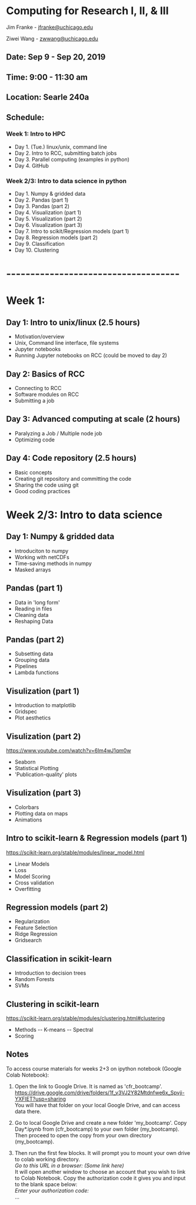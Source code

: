 # Computing for Research I, II, & III 
Jim Franke - jfranke@uchicago.edu

Ziwei Wang - zwwang@uchicago.edu

## Date: Sep 9 - Sep 20, 2019
## Time: 9:00 - 11:30 am
## Location: Searle 240a

## Schedule:
### Week 1: Intro to HPC
* Day 1. (Tue.) linux/unix, command line
* Day 2. Intro to RCC, submitting batch jobs
* Day 3. Parallel computing (examples in python)
* Day 4. GitHub

### Week 2/3: Intro to data science in python
* Day 1. Numpy & gridded data
* Day 2. Pandas (part 1)
* Day 3. Pandas (part 2)
* Day 4. Visualization (part 1)
* Day 5. Visualization (part 2)
* Day 6. Visualization (part 3)
* Day 7. Intro to scikit/Regression models (part 1)
* Day 8. Regression models (part 2)
* Day 9. Classification
* Day 10. Clustering

# ------------------------------------ 
# Week 1:
## Day 1: Intro to unix/linux (2.5 hours)
* Motivation/overview
* Unix, Command line interface, file systems
* Jupyter notebooks
* Running Jupyter notebooks on RCC (could be moved to day 2)

## Day 2: Basics of RCC
* Connecting to RCC
* Software modules on RCC
* Submitting a job

## Day 3: Advanced computing at scale (2 hours)
* Paralyzing a Job / Multiple node job
* Optimizing code

## Day 4: Code repository (2.5 hours)
* Basic concepts
* Creating git repository and committing the code
* Sharing the code using git
* Good coding practices

# Week 2/3: Intro to data science
## Day 1: Numpy & gridded data
* Introduciton to numpy
* Working with netCDFs
* Time-saving methods in numpy
* Masked arrays

## Pandas (part 1)
* Data in 'long form'
* Reading in files
* Cleaning data
* Reshaping Data

## Pandas (part 2)
* Subsetting data
* Grouping data
* Pipelines
* Lambda functions

## Visulization (part 1)
* Introduction to matplotlib
* Gridspec
* Plot aesthetics

## Visulization (part 2)
https://www.youtube.com/watch?v=6lm4wJ1qm0w
* Seaborn
* Statistical Plotting
* 'Publication-quality' plots

## Visulization (part 3)
* Colorbars
* Plotting data on maps
* Animations

## Intro to scikit-learn & Regression models (part 1)
https://scikit-learn.org/stable/modules/linear_model.html
* Linear Models
* Loss
* Model Scoring
* Cross validation
* Overfitting

## Regression models (part 2)
* Regularization
* Feature Selection
* Ridge Regression
* Gridsearch

## Classification in scikit-learn
* Introduction to decision trees
* Random Forests
* SVMs

## Clustering in scikit-learn
https://scikit-learn.org/stable/modules/clustering.html#clustering
* Methods -- K-means -- Spectral
* Scoring

## Notes
To access course materials for weeks 2+3 on ipython notebook (Google Colab Notebook): 
1. Open the link to Google Drive. It is named as 'cfr_bootcamp'. <br>
https://drive.google.com/drive/folders/1f_v3VJ2Y82Mtdnfwe6x_Spvji-YXFIET?usp=sharing <br>
You will have that folder on your local Google Drive, and can access data there. <br>

2. Go to local Google Drive and create a new folder 'my_bootcamp'. Copy Day*.ipynb from (cfr_bootcamp) to your own folder (my_bootcamp). Then proceed to open the copy from your own directory (my_bootcamp). 

3. Then run the first few blocks. It will prompt you to mount your own drive to colab working directory.  <br>
*Go to this URL in a browser: (Some link here)* <br>
It will open another window to choose an account that you wish to link to Colab Notebook. Copy the authorization code it gives you and input to the blank space below: <br>
*Enter your authorization code:* <br>
...
